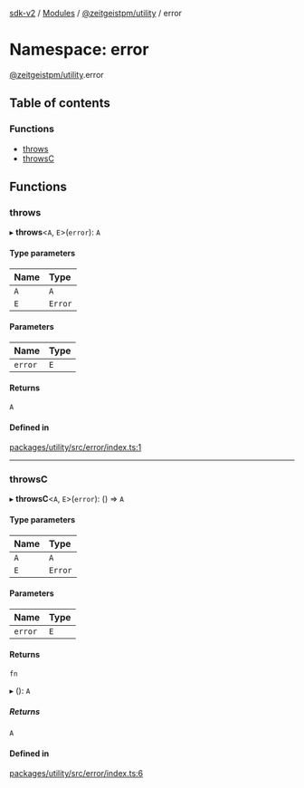 [sdk-v2](../README.md) / [Modules](../modules.md) / [@zeitgeistpm/utility](zeitgeistpm_utility.md) / error

# Namespace: error

[@zeitgeistpm/utility](zeitgeistpm_utility.md).error

## Table of contents

### Functions

- [throws](zeitgeistpm_utility.error.md#throws)
- [throwsC](zeitgeistpm_utility.error.md#throwsc)

## Functions

### throws

▸ **throws**<`A`, `E`\>(`error`): `A`

#### Type parameters

| Name | Type |
| :------ | :------ |
| `A` | `A` |
| `E` | `Error` |

#### Parameters

| Name | Type |
| :------ | :------ |
| `error` | `E` |

#### Returns

`A`

#### Defined in

[packages/utility/src/error/index.ts:1](https://github.com/zeitgeistpm/sdk-next/blob/80e59d4/packages/utility/src/error/index.ts#L1)

___

### throwsC

▸ **throwsC**<`A`, `E`\>(`error`): () => `A`

#### Type parameters

| Name | Type |
| :------ | :------ |
| `A` | `A` |
| `E` | `Error` |

#### Parameters

| Name | Type |
| :------ | :------ |
| `error` | `E` |

#### Returns

`fn`

▸ (): `A`

##### Returns

`A`

#### Defined in

[packages/utility/src/error/index.ts:6](https://github.com/zeitgeistpm/sdk-next/blob/80e59d4/packages/utility/src/error/index.ts#L6)
